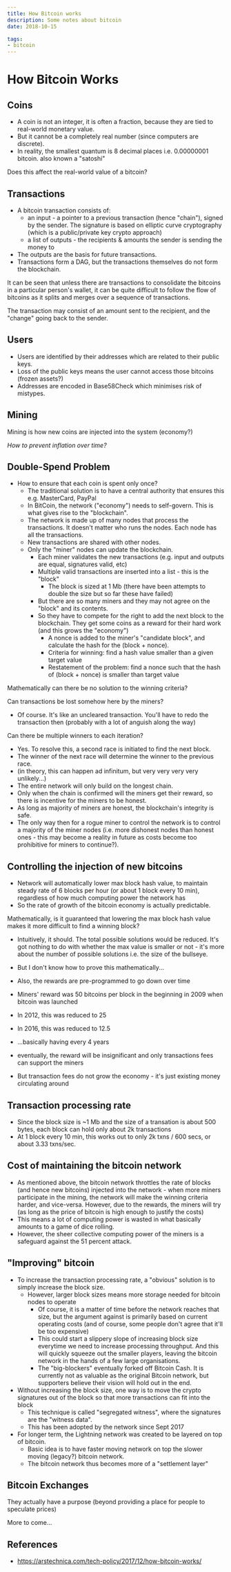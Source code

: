 ```yaml
---
title: How Bitcoin works
description: Some notes about bitcoin
date: 2018-10-15

tags:
- bitcoin
---
```


# How Bitcoin Works

## Coins

* A coin is not an integer, it is often a fraction, because they are tied to real-world monetary value.
* But it cannot be a completely real number (since computers are discrete).
* In reality, the smallest quantum is 8 decimal places i.e. 0.00000001 bitcoin. also known a "satoshi"

Does this affect the real-world value of a bitcoin?

## Transactions

* A bitcoin transaction consists of:
  * an input - a pointer to a previous transaction (hence "chain"), signed by the sender. The signature is based on elliptic curve cryptography (which is a public/private key crypto approach)
  * a list of outputs - the recipients & amounts the sender is sending the money to
* The outputs are the basis for future transactions.
* Transactions form a DAG, but the transactions themselves do not form the blockchain.

It can be seen that unless there are transactions to consolidate the bitcoins in a particular person's wallet, it can be quite difficult to follow the flow of bitcoins as it splits and merges over a sequence of transactions.

The transaction may consist of an amount sent to the recipient, and the "change" going back to the sender.

## Users

* Users are identified by their addresses which are related to their public keys.
* Loss of the public keys means the user cannot access those bitcoins (frozen assets?)
* Addresses are encoded in Base58Check which minimises risk of mistypes.

## Mining

Mining is how new coins are injected into the system (economy?)

*How to prevent inflation over time?*

## Double-Spend Problem

* How to ensure that each coin is spent only once?
  * The traditional solution is to have a central authority that ensures this e.g. MasterCard, PayPal
  * In BitCoin, the network ("economy") needs to self-govern. This is what gives rise to the "blockchain".
  * The network is made up of many nodes that process the transactions. It doesn't matter who runs the nodes. Each node has all the transactions.
  * New transactions are shared with other nodes.
  * Only the "miner" nodes can update the blockchain.
    * Each miner validates the new transactions (e.g. input and outputs are equal, signatures valid, etc)
    * Multiple valid transactions are inserted into a list - this is the "block"
      * The block is sized at 1 Mb (there have been attempts to double the size but so far these have failed)
    * But there are so many miners and they may not agree on the "block" and its contents.
    * So they have to compete for the right to add the next block to the blockchain. They get some coins as a reward for their hard work (and this grows the "economy")
      * A nonce is added to the miner's "candidate block", and calculate the hash for the (block + nonce).
      * Criteria for winning: find a hash value smaller than a given target value
      * Restatement of the problem: find a nonce such that the hash of (block + nonce) is smaller than target value
      
Mathematically can there be no solution to the winning criteria?
    
Can transactions be lost somehow here by the miners?
* Of course. It's like an uncleared transaction. You'll have to redo the transaction then (probably with a lot of anguish along the way)

Can there be multiple winners to each iteration?
* Yes. To resolve this, a second race is initiated to find the next block. 
* The winner of the next race will determine the winner to the previous race.
* (in theory, this can happen ad infinitum, but very very very very unlikely...)
* The entire network will only build on the longest chain.
* Only when the chain is confirmed will the miners get their reward, so there is incentive for the miners to be honest.
* As long as majority of miners are honest, the blockchain's integrity is safe.
* The only way then for a rogue miner to control the network is to control a majority of the miner nodes (i.e. more dishonest nodes than honest ones - this may become a reality in future as costs become too prohibitive for miners to continue?).

## Controlling the injection of new bitcoins

* Network will automatically lower max block hash value, to maintain steady rate of 6 blocks per hour (or about 1 block every 10 min), regardless of how much computing power the network has
* So the rate of growth of the bitcoin economy is actually predictable.

Mathematically, is it guaranteed that lowering the max block hash value makes it more difficult to find a winning block?
* Intuitively, it should. The total possible solutions would be reduced. It's got nothing to do with whether the max value is smaller or not - it's more about the number of possible solutions i.e. the size of the bullseye.
* But I don't know how to prove this mathematically...

* Also, the rewards are pre-programmed to go down over time
* Miners' reward was 50 bitcoins per block in the beginning in 2009 when bitcoin was launched
* In 2012, this was reduced to 25
* In 2016, this was reduced to 12.5
* ...basically having every 4 years
* eventually, the reward will be insignificant and only transactions fees can support the miners
* But transaction fees do not grow the economy - it's just existing money circulating around

## Transaction processing rate

* Since the block size is ~1 Mb and the size of a transation is about 500 bytes, each block can hold only about 2k transactions
* At 1 block every 10 min, this works out to only 2k txns / 600 secs, or about 3.33 txns/sec.

## Cost of maintaining the bitcoin network

* As mentioned above, the bitcoin network throttles the rate of blocks (and hence new bitcoins) injected into the network - when more miners participate in the mining, the network will make the winning criteria harder, and vice-versa. However, due to the rewards, the miners will try (as long as the price of bitcoin is high enough to justify the costs)
* This means a lot of computing power is wasted in what basically amounts to a game of dice rolling.
* However, the sheer collective computing power of the miners is a safeguard against the 51 percent attack.

## "Improving" bitcoin

* To increase the transaction processing rate, a "obvious" solution is to simply increase the block size.
  * However, larger block sizes means more storage needed for bitcoin nodes to operate
    * Of course, it is a matter of time before the network reaches that size, but the argument against is primarily based on current operating costs (and of course, some people don't agree that it'll be too expensive)
    * This could start a slippery slope of increasing block size everytime we need to increase processing throughput. And this will quickly squeeze out the smaller players, leaving the bitcoin network in the hands of a few large organisations.
    * The "big-blockers" eventually forked off Bitcoin Cash. It is currently not as valuable as the original Bitcoin network, but supporters believe their vision will hold out in the end.
* Without increasing the block size, one way is to move the crypto signatures out of the block so that more transactions can fit into the block
  * This technique is called "segregated witness", where the signatures are the "witness data".
  * This has been adopted by the network since Sept 2017
* For longer term, the Lightning network was created to be layered on top of bitcoin.
  * Basic idea is to have faster moving network on top the slower moving (legacy?) bitcoin network.
  * The bitcoin network thus becomes more of a "settlement layer"

## Bitcoin Exchanges

They actually have a purpose (beyond providing a place for people to speculate prices)

More to come...

## References

* https://arstechnica.com/tech-policy/2017/12/how-bitcoin-works/
